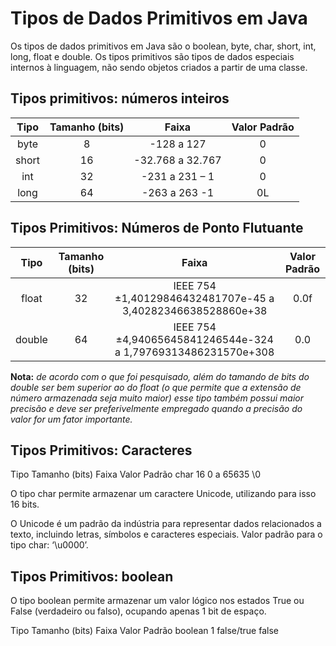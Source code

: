 # Tipos de Dados Primitivos em Java

Os tipos de dados primitivos em Java são o boolean, byte, char, short, int, long, float e double.
Os tipos primitivos são tipos de dados especiais internos à linguagem, não sendo objetos criados a partir de uma classe.

## Tipos primitivos: números inteiros

| Tipo   | Tamanho (bits)|	Faixa	        | Valor Padrão |
|  :---: |      :---:    |    :---:       |   :---:      |
| byte	 |    8	         | -128 a 127	    |    0         |
| short	 |    16	       |-32.768 a 32.767|	   0         |
| int	   |    32	       |-231 a 231 – 1	|    0         |
| long	 |    64	       |-263 a 263 -1	  |    0L        |

## Tipos Primitivos: Números de Ponto Flutuante

| Tipo  | Tamanho (bits) |	Faixa 	                                                     | Valor Padrão |
|:---:  | :---:          | :---:                                                         |  :---:       | 
|float  |	  32	         |IEEE 754 ±1,40129846432481707e-45 a 3,40282346638528860e+38 	 |    0.0f      | 
|double |	  64	         |IEEE 754 ±4,94065645841246544e-324 a 1,79769313486231570e+308  |	    0.0     | 

**Nota:** *de acordo com o que foi pesquisado, além do tamando de bits do double ser bem superior ao do float (o que permite que a extensão de número armazenada seja muito maior) esse tipo também possui maior precisão e deve ser preferivelmente empregado quando a precisão do valor for um fator importante.*

## Tipos Primitivos: Caracteres


Tipo	     Tamanho (bits)	Faixa	Valor Padrão
char            16        0 a 65635    \0

O tipo char permite armazenar um caractere Unicode, utilizando para isso 16 bits.

O Unicode é um padrão da indústria para representar dados relacionados a texto, incluindo letras, símbolos e caracteres especiais. 
Valor padrão para o tipo char: ‘\u0000’.

## Tipos Primitivos: boolean
O tipo boolean permite armazenar um valor lógico nos estados True ou False (verdadeiro ou falso), ocupando apenas 1 bit de espaço.

Tipo	     Tamanho (bits)	Faixa	Valor Padrão
boolean          1        false/true   false
